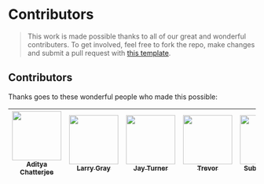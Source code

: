 # Contributors

> This work is made possible thanks to all of our great and wonderful contributers. To get involved, feel free to fork the repo, make changes and submit a pull request with [this template](https://github.com/OpenGenus/vidsum/blob/master/COMMIT_TEMPLATE.md). 

## Contributors

Thanks goes to these wonderful people who made this possible:

<!-- ALL-CONTRIBUTORS-LIST:START - Do not remove or modify this section -->
| [<img src="https://avatars3.githubusercontent.com/u/10634210?v=4" width="100px;"/><br /><sub>Aditya Chatterjee</sub>](https://github.com/AdiChat)<br /> | [<img src="https://avatars1.githubusercontent.com/u/1000117?v=4" width="100px;"/><br /><sub>Larry Gray</sub>](https://github.com/lwgray)<br /> | [<img src="https://avatars1.githubusercontent.com/u/11667059?v=4" width="100px;"/><br /><sub>Jay Turner</sub>](https://github.com/JayTurnr)<br /> | [<img src="https://avatars1.githubusercontent.com/u/934782?v=4" width="100px;"/><br /><sub>Trevor</sub>](https://github.com/grimd34th)<br /> | [<img src="https://avatars2.githubusercontent.com/u/17149476?v=4" width="100px;"/><br /><sub>Subbu Dantu</sub>](https://github.com/subkrish)<br /> | [<img src="https://avatars2.githubusercontent.com/u/16636569?v=4" width="100px;"/><br /><sub>Nikhil Nayak</sub>](https://github.com/codebu5ter)<br /> |
| :---: | :---: | :---: | :---: | :---: | :---: |
<!-- ALL-CONTRIBUTORS-LIST:END -->

